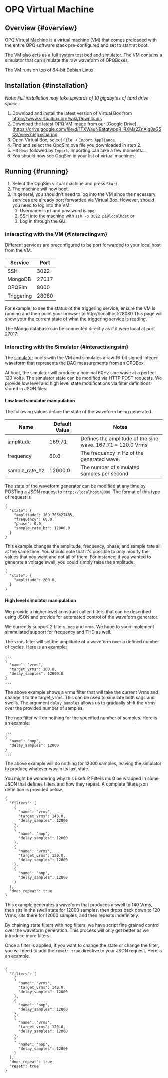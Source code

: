 # OPQ Virtual Machine

## Overview {#overview}

OPQ Virtual Machine is a virtual machine (VM) that comes preloaded with the entire OPQ software stack pre-configured and set to start at boot.

The VM also acts as a full system test bed and simulator. The VM contains a simulator that can simulate the raw waveform of OPQBoxes.

The VM runs on top of 64-bit Debian Linux.

## Installation {#installation}

_Note: Full installation may take upwards of 10 gigabytes of hard drive space._
1. Download and install the latest version of Virtual Box from https://www.virtualbox.org/wiki/Downloads
2. Download the latest OPQ VM image from our [Google Drive](https://drive.google.com/file/d/1TXWauNBatqtwpqR_RXMs2ZnAig8sG5Qz/view?usp=sharing
3. Open Virtual Box, select `File` -> `Import Appliance...`
4. Find and select the OpqSim.ova file you downloaded in step 2.
5. Hit `Next` followed by `Import`. Importing can take a few moments...
6. You should now see OpqSim in your list of virtual machines.

## Running {#running}

1. Select the OpqSim virtual machine and press `Start`.
2. The machine will now boot. 
3. In general, you shouldn't need to log into the VM since the necessary services are already port forwarded via Virtual Box. However, should you need to log into the VM:
    1. Username is `pi` and password is `opq`.
    2. SSH into the machine with `ssh -p 3022 pi@localhost` or
    3. Log in through the GUI
    
### Interacting with the VM {#interactingvm}
Different services are preconfigured to be port forwarded to your local host from the VM. 

| Service    | Port  |
|------------|-------|
| SSH        | 3022  |
| MongoDB    | 27017 |
| OPQSim     | 8000  |
| Triggering | 28080 |

For example, to see the status of the triggering service, ensure the VM is running and then point your browser to http://localhost:28080 This page will show your the current state of what the triggering service is reading. 

The Mongo database can be connected directly as if it were local at port 27017.

### Interacting with the Simulator {#interactivingsim}

The [simulator](https://github.com/openpowerquality/opq/blob/master/util/box/sim/sim.py) boots with the VM and simulates a raw 16-bit signed integer waveform that represents the DAC measurements from an OPQBox.

At boot, the simulator will produce a nominal 60Hz sine wave at a perfect 120 Volts. The simulator state can be modified via HTTP POST requests. We provide low level and high level state modifications via filter definitions stored in JSON files.

#### Low level simulator manipulation

The following values define the state of the waveform being generated.

| Name           | Default Value | Notes |
|----------------|---------------|-------|
| amplitude      | 169.71        | Defines the amplitude of the sine wave. 167.71 = 120.0 Vrms |
| frequency      | 60.0          | The frequency in Hz of the generated wave. |
| sample_rate_hz | 12000.0       | The number of simulated samples per second |

The state of the waveform generator can be modified at any time by POSTing a JSON request to `http://localhost:8000`. The format of this type of request is

```
{
  "state": {
    "amplitude": 169.705627485,
    "frequency": 60.0,
    "phase": 0.0,
    "sample_rate_hz": 12000.0
  }
}
```

This example changes the amplitude, frequency, phase, and sample rate all at the same time. You should note that it's possible to only modify the values that you want and not all of them. For instance, if you wanted to generate a voltage swell, you could simply raise the amplitude:

```
{
  "state": {
    "amplitude": 200.0,
  }
}
```

#### High level simulator manipulation

We provide a higher level construct called filters that can be described using JSON and provide for automated control of the waveform generator. 


We currently support 2 filters, `nop` and `vrms`. We hope to soon implement simmulated support for frequency and THD as well.

The vrms filter will set the amplitude of a waveform over a defined number of cycles. Here is an example:

```
...
{
  "name": "vrms",
  "target_vrms": 100.0,
  "delay_samples": 12000.0
}
...
```

The above example shows a vrms filter that will take the current Vrms and change it to the target_vrms. This can be used to simulate both sags and swells. The argument `delay_samples` allows us to gradually shift the Vrms over the provided number of samples.

The nop filter will do nothing for the specified number of samples. Here is an example:

```
...
{
  "name": "nop",
  "delay_samples": 12000
}
...
```
 
The above example will do nothing for 12000 samples, leaving the simulator to produce whatever was in its last state.

You might be wondering why this useful? Filters must be wrapped in some JSON that defines filters and how they repeat. A complete filters json definition is provided below.

```
{
  "filters": [
    {
      "name": "vrms",
      "target_vrms": 140.0,
      "delay_samples": 12000
    },
    {
      "name": "nop",
      "delay_samples": 12000
    },
    {
      "name": "vrms",
      "target_vrms": 120.0,
      "delay_samples": 12000
    },
    {
      "name": "nop",
      "delay_samples": 12000
    }
  ],
  "does_repeat": true
}
```
 
This example generates a waveform that produces a swell to 140 Vrms, then sits in the swell state for 12000 samples, then drops back down to 120 Vrms, sits there for 12000 samples, and then repeats indefinitely. 

By chaining state filters with nop filters, we have script fine grained control over the waveform generation. This process will only get better as we introduce more filters.

Once a filter is applied, if you want to change the state or change the filter, you will need to add the `reset: true` directive to your JSON request. Here is an example.

```

{
  "filters": [
    {
      "name": "vrms",
      "target_vrms": 140.0,
      "delay_samples": 12000
    },
    {
      "name": "nop",
      "delay_samples": 12000
    },
    {
      "name": "vrms",
      "target_vrms": 120.0,
      "delay_samples": 12000
    },
    {
      "name": "nop",
      "delay_samples": 12000
    }
  ],
  "does_repeat": true,
  "reset": true
}

```
